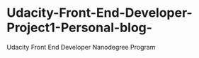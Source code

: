 # Udacity-Front-End-Developer-Project1-Personal-blog-
Udacity Front End Developer Nanodegree Program
